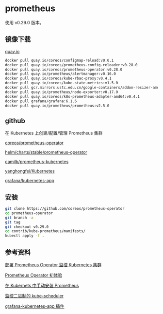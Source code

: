 # prometheus

使用 v0.29.0 版本。

## 镜像下载

[quay.io](https://quay.io)

```sh
docker pull quay.io/coreos/configmap-reload:v0.0.1
docker pull quay.io/coreos/prometheus-config-reloader:v0.28.0
docker pull quay.io/coreos/prometheus-operator:v0.28.0
docker pull quay.io/prometheus/alertmanager:v0.16.0
docker pull quay.io/coreos/kube-rbac-proxy:v0.4.1
docker pull quay.io/coreos/kube-state-metrics:v1.5.0
docker pull gcr.mirrors.ustc.edu.cn/google-containers/addon-resizer-amd64:2.1
docker pull quay.io/prometheus/node-exporter:v0.17.0
docker pull quay.io/coreos/k8s-prometheus-adapter-amd64:v0.4.1
docker pull grafana/grafana:6.1.6
docker pull quay.io/prometheus/prometheus:v2.5.0
```

## github

在 Kubernetes 上创建/配置/管理 Prometheus 集群

[coreos/prometheus-operator](https://github.com/coreos/prometheus-operator)

[helm/charts/stable/prometheus-operator](https://github.com/helm/charts/tree/master/stable/prometheus-operator)

[camilb/prometheus-kubernetes](https://github.com/camilb/prometheus-kubernetes)

[yanghongfei/Kubernetes](https://github.com/yanghongfei/Kubernetes/tree/master/kube-prometheus/manifests/prometheus/prometheus_rules)

[grafana/kubernetes-app](https://github.com/grafana/kubernetes-app)

## 安装

```sh
git clone https://github.com/coreos/prometheus-operator
cd prometheus-operator
git branch -a
git tag
git checkout v0.29.0
cd contrib/kube-prometheus/manifests/
kubectl apply -f .
```

## 参考资料

[部署 Prometheus Operator 监控 Kubernetes 集群](https://blog.csdn.net/aixiaoyang168/article/details/81661459)

[Prometheus Operator 初体验](https://www.qikqiak.com/post/first-use-prometheus-operator/?utm_medium=hao.caibaojian.com&utm_source=hao.caibaojian.com)

[在 Kubernets 中手动安装 Prometheus](https://www.qikqiak.com/k8s-book/docs/52.Prometheus%E5%9F%BA%E6%9C%AC%E4%BD%BF%E7%94%A8.html)

[监控二进制的 kube-scheduler](https://www.jianshu.com/p/88d6c0975cfe)

[grafana-kubernetes-app 插件](https://blog.csdn.net/mailjoin/article/details/81389700)